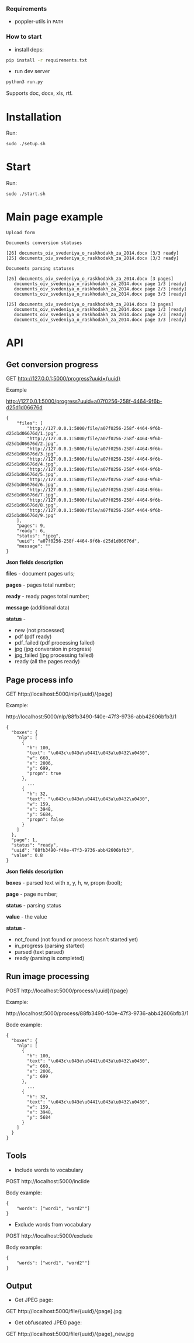 ### Requirements

- poppler-utils in `PATH`

### How to start

- install deps:

```bash
pip install -r requirements.txt
```

- run dev server

```bash
python3 run.py
```


Supports doc, docx, xls, rtf.

Installation
============

Run:


    sudo ./setup.sh


Start
=====

Run:
    
    sudo ./start.sh


Main page example
=================

    Upload form

    Documents conversion statuses

    [26] documents_oiv_svedeniya_o_raskhodakh_za_2014.docx [3/3 ready]
    [25] documents_oiv_svedeniya_o_raskhodakh_za_2014.docx [3/3 ready]

    Documents parsing statuses

    [26] documents_oiv_svedeniya_o_raskhodakh_za_2014.docx [3 pages]
       documents_oiv_svedeniya_o_raskhodakh_za_2014.docx page 1/3 [ready]
       documents_oiv_svedeniya_o_raskhodakh_za_2014.docx page 2/3 [ready]
       documents_oiv_svedeniya_o_raskhodakh_za_2014.docx page 3/3 [ready]
    
    [25] documents_oiv_svedeniya_o_raskhodakh_za_2014.docx [3 pages]
       documents_oiv_svedeniya_o_raskhodakh_za_2014.docx page 1/3 [ready]
       documents_oiv_svedeniya_o_raskhodakh_za_2014.docx page 2/3 [ready]
       documents_oiv_svedeniya_o_raskhodakh_za_2014.docx page 3/3 [ready]


API
===

Get conversion progress
-----------------------
GET http://127.0.0.1:5000/progress?uuid={uuid}

Example

http://127.0.0.1:5000/progress?uuid=a07f0256-258f-4464-9f6b-d25d1d06676d

    {
        "files": [ 
            "http://127.0.0.1:5000/file/a07f0256-258f-4464-9f6b-d25d1d06676d/1.jpg",
            "http://127.0.0.1:5000/file/a07f0256-258f-4464-9f6b-d25d1d06676d/2.jpg", 
            "http://127.0.0.1:5000/file/a07f0256-258f-4464-9f6b-d25d1d06676d/3.jpg", 
            "http://127.0.0.1:5000/file/a07f0256-258f-4464-9f6b-d25d1d06676d/4.jpg", 
            "http://127.0.0.1:5000/file/a07f0256-258f-4464-9f6b-d25d1d06676d/5.jpg", 
            "http://127.0.0.1:5000/file/a07f0256-258f-4464-9f6b-d25d1d06676d/6.jpg", 
            "http://127.0.0.1:5000/file/a07f0256-258f-4464-9f6b-d25d1d06676d/7.jpg", 
            "http://127.0.0.1:5000/file/a07f0256-258f-4464-9f6b-d25d1d06676d/8.jpg", 
            "http://127.0.0.1:5000/file/a07f0256-258f-4464-9f6b-d25d1d06676d/9.jpg"
        ],
        "pages": 9,
        "ready": 6,
        "status": "jpeg",
        "uuid": "a07f0256-258f-4464-9f6b-d25d1d06676d",
        "message": ""
    }

**Json fields description**

**files** - document pages urls;

**pages** - pages total number;

**ready** - ready pages total number;

**message** (additional data)

**status** - 
* new (not processed)
* pdf (pdf ready)
* pdf_failed (pdf processing failed)
* jpg (jpg conversion in progress)
* jpg_failed (jpg processing failed)
* ready (all the pages ready)

Page process info
-----------------
GET http://localhost:5000/nlp/{uuid}/{page}

Example:

http://localhost:5000/nlp/88fb3490-f40e-47f3-9736-abb42606bfb3/1

    {
      "boxes": {
        "nlp": [
          {
            "h": 100, 
            "text": "\u043c\u043e\u0441\u043a\u0432\u0430", 
            "w": 660, 
            "x": 2006, 
            "y": 699,
            "propn": true
          }, 
            ...
          {
            "h": 32, 
            "text": "\u043c\u043e\u0441\u043a\u0432\u0430", 
            "w": 159, 
            "x": 3948, 
            "y": 5684,
            "propn": false
          }
        ]
      }, 
      "page": 1, 
      "status": "ready", 
      "uuid": "88fb3490-f40e-47f3-9736-abb42606bfb3",
      "value": 0.8
    }

**Json fields description**

**boxes** - parsed text with x, y, h, w, propn (bool);

**page** - page number;

**status** - parsing status

**value** - the value

**status** - 
* not_found (not found or process hasn't started yet)
* in_progress (parsing started)
* parsed (text parsed)  
* ready (parsing is completed)


Run image processing
--------------------

POST http://localhost:5000/process/{uuid}/{page}

Example:

http://localhost:5000/process/88fb3490-f40e-47f3-9736-abb42606bfb3/1

Bode example:

    {
      "boxes": {
        "nlp": [
          {
            "h": 100, 
            "text": "\u043c\u043e\u0441\u043a\u0432\u0430", 
            "w": 660, 
            "x": 2006, 
            "y": 699
          }, 
            ...
          {
            "h": 32, 
            "text": "\u043c\u043e\u0441\u043a\u0432\u0430", 
            "w": 159, 
            "x": 3948, 
            "y": 5684
          }
        ]
      }
    }


Tools
-----

* Include words to vocabulary

POST http://localhost:5000/inclide

Body example:

    {
        "words": ["word1", "word2""]
    }


* Exclude words from vocabulary

POST http://localhost:5000/exclude

Body example:

    {
        "words": ["word1", "word2""]
    }


Output
------

* Get JPEG page:

GET http://localhost:5000/file/{uuid}/{page}.jpg

* Get obfuscated JPEG page:

GET http://localhost:5000/file/{uuid}/{page}_new.jpg
